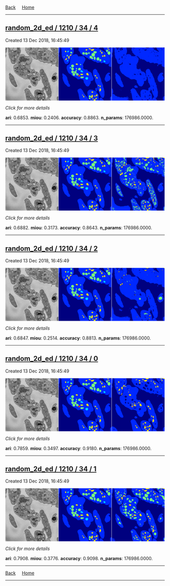 
[Back](..)&nbsp;&nbsp;&nbsp;&nbsp;&nbsp;[Home](https://leapmanlab.github.io/snapshots)

---

<div class="summary"><a href="4"><h2>random_2d_ed / 1210 / 34 / 4</h2></a><p>Created 13 Dec 2018, 16:45:49
</p><a href="4"><img src="4/media/summary.png" align="center"></a><p>
<i>Click for more details</i>
</p></div>

**ari**: 0.6853. **miou**: 0.2406. **accuracy**: 0.8863. **n_params**: 176986.0000. 

---

<div class="summary"><a href="3"><h2>random_2d_ed / 1210 / 34 / 3</h2></a><p>Created 13 Dec 2018, 16:45:49
</p><a href="3"><img src="3/media/summary.png" align="center"></a><p>
<i>Click for more details</i>
</p></div>

**ari**: 0.6882. **miou**: 0.3173. **accuracy**: 0.8643. **n_params**: 176986.0000. 

---

<div class="summary"><a href="2"><h2>random_2d_ed / 1210 / 34 / 2</h2></a><p>Created 13 Dec 2018, 16:45:49
</p><a href="2"><img src="2/media/summary.png" align="center"></a><p>
<i>Click for more details</i>
</p></div>

**ari**: 0.6847. **miou**: 0.2514. **accuracy**: 0.8813. **n_params**: 176986.0000. 

---

<div class="summary"><a href="0"><h2>random_2d_ed / 1210 / 34 / 0</h2></a><p>Created 13 Dec 2018, 16:45:49
</p><a href="0"><img src="0/media/summary.png" align="center"></a><p>
<i>Click for more details</i>
</p></div>

**ari**: 0.7859. **miou**: 0.3497. **accuracy**: 0.9180. **n_params**: 176986.0000. 

---

<div class="summary"><a href="1"><h2>random_2d_ed / 1210 / 34 / 1</h2></a><p>Created 13 Dec 2018, 16:45:49
</p><a href="1"><img src="1/media/summary.png" align="center"></a><p>
<i>Click for more details</i>
</p></div>

**ari**: 0.7908. **miou**: 0.3776. **accuracy**: 0.9098. **n_params**: 176986.0000. 

---

[Back](..)&nbsp;&nbsp;&nbsp;&nbsp;&nbsp;[Home](https://leapmanlab.github.io/snapshots)

---